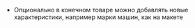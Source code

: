 - Опционально в конечном товаре можно добавлять новые характеристики, например марки машин, как на макете